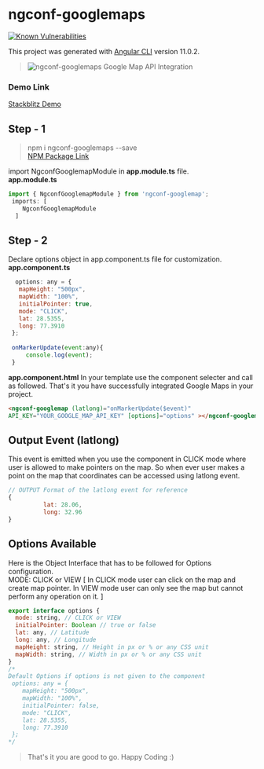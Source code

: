 # ngconf-googlemaps
[![Known Vulnerabilities](https://snyk.io/test/github/SaiSurya9999/ngconf-googlemaps/badge.svg)](https://snyk.io/test/github/SaiSurya9999/ngconf-googlemaps)

This project was generated with [Angular CLI](https://github.com/angular/angular-cli) version 11.0.2.

> ![ngconf-googlemaps](https://img.icons8.com/color/48/000000/google-maps-new.png "API Integration")  Google Map API Integration


### Demo Link   
[Stackblitz Demo](https://stackblitz.com/edit/ngconf-googlemaps "ngconf-googlemaps Demo") 

## Step - 1

> npm i ngconf-googlemaps --save  
[NPM Package Link](https://www.npmjs.com/package/ngconf-googlemaps "ngconf-search")  

import NgconfGooglemapModule in **app.module.ts** file.  
**app.module.ts**
```javascript
import { NgconfGooglemapModule } from 'ngconf-googlemap';
 imports: [
    NgconfGooglemapModule
  ]
  ```

## Step - 2
Declare options object in app.component.ts file for customization.
**app.component.ts**
 ```javascript
   options: any = {
    mapHeight: "500px",
    mapWidth: "100%",
    initialPointer: true,
    mode: "CLICK",
    lat: 28.5355,
    long: 77.3910
  };
  
  onMarkerUpdate(event:any){
      console.log(event);
  }
```
**app.component.html**
In your template use the component selecter and call as followed. That's it you have successfully integrated Google Maps in your project.
```html
<ngconf-googlemap (latlong)="onMarkerUpdate($event)"
API_KEY="YOUR_GOOGLE_MAP_API_KEY" [options]="options" ></ngconf-googlemap>
```

## Output Event (latlong)
This event is emitted when you use the component in CLICK mode where user is allowed to make pointers on the map. So when ever user makes a point on the map that coordinates can be accessed using latlong event.
```javascript
// OUTPUT Format of the latlong event for reference
{
          lat: 28.06,
          long: 32.96
}
```

## Options Available
Here is the Object Interface that has to be followed for Options configuration.  
MODE: CLICK or VIEW [ In CLICK mode user can click on the map and create map pointer. In VIEW mode user can only see the map but cannot perform any operation on it. ]
```javascript
export interface options {
  mode: string, // CLICK or VIEW
  initialPointer: Boolean // true or false
  lat: any, // Latitude
  long: any, // Longitude
  mapHeight: string, // Height in px or % or any CSS unit
  mapWidth: string, // Width in px or % or any CSS unit
}
/* 
Default Options if options is not given to the component
 options: any = {
    mapHeight: "500px",
    mapWidth: "100%",
    initialPointer: false,
    mode: "CLICK",
    lat: 28.5355,
    long: 77.3910
 };
*/
```
> That's it you are good to go. Happy Coding :)
